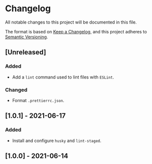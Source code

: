 # Changelog

All notable changes to this project will be documented in this file.

The format is based on [Keep a Changelog](https://keepachangelog.com/en/1.0.0/), and this project adheres to [Semantic Versioning](https://semver.org/spec/v2.0.0.html).

## [Unreleased]

### Added

-   Add a `lint` command used to lint files with `ESLint`.

### Changed

-   Format `.prettierrc.json`.

## [1.0.1] - 2021-06-17

### Added

-   Install and configure `husky` and `lint-staged`.

## [1.0.0] - 2021-06-14
